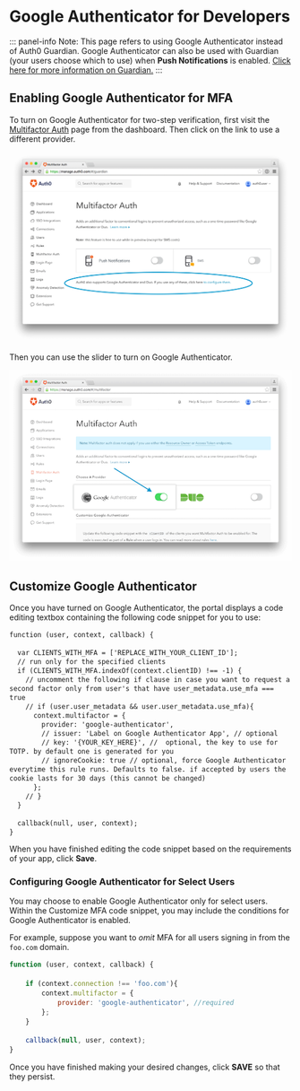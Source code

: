 # Google Authenticator for Developers

::: panel-info Note:
This page refers to using Google Authenticator instead of Auth0 Guardian. Google Authenticator can also be used with Guardian (your users choose which to use) when **Push Notifications** is enabled. [Click here for more information on Guardian.](/multifactor-authentication/guardian)
:::

## Enabling Google Authenticator for MFA

To turn on Google Authenticator for two-step verification, first visit the [Multifactor Auth](${manage_url}/#/guardian) page from the dashboard. Then click on the link to use a different provider.

![](/media/articles/mfa/change-provider.png)

Then you can use the slider to turn on Google Authenticator.

![](/media/articles/mfa/toggle-google-auth.png)

## Customize Google Authenticator

Once you have turned on Google Authenticator, the portal displays a code editing textbox containing the following code snippet for you to use:

```JS
function (user, context, callback) {

  var CLIENTS_WITH_MFA = ['REPLACE_WITH_YOUR_CLIENT_ID'];
  // run only for the specified clients
  if (CLIENTS_WITH_MFA.indexOf(context.clientID) !== -1) {
    // uncomment the following if clause in case you want to request a second factor only from user's that have user_metadata.use_mfa === true
    // if (user.user_metadata && user.user_metadata.use_mfa){
      context.multifactor = {
        provider: 'google-authenticator',
        // issuer: 'Label on Google Authenticator App', // optional
        // key: '{YOUR_KEY_HERE}', //  optional, the key to use for TOTP. by default one is generated for you
        // ignoreCookie: true // optional, force Google Authenticator everytime this rule runs. Defaults to false. if accepted by users the cookie lasts for 30 days (this cannot be changed)
      };
    // }
  }

  callback(null, user, context);
}
```

When you have finished editing the code snippet based on the requirements of your app, click **Save**.

### Configuring Google Authenticator for Select Users

You may choose to enable Google Authenticator only for select users. Within the Customize MFA code snippet, you may include the conditions for Google Authenticator is enabled.

For example, suppose you want to *omit* MFA for all users signing in from the `foo.com` domain.


```js
function (user, context, callback) {

    if (context.connection !== 'foo.com'){
        context.multifactor = {
            provider: 'google-authenticator', //required
        };
    }

    callback(null, user, context);
}
```

Once you have finished making your desired changes, click **SAVE** so that they persist.

